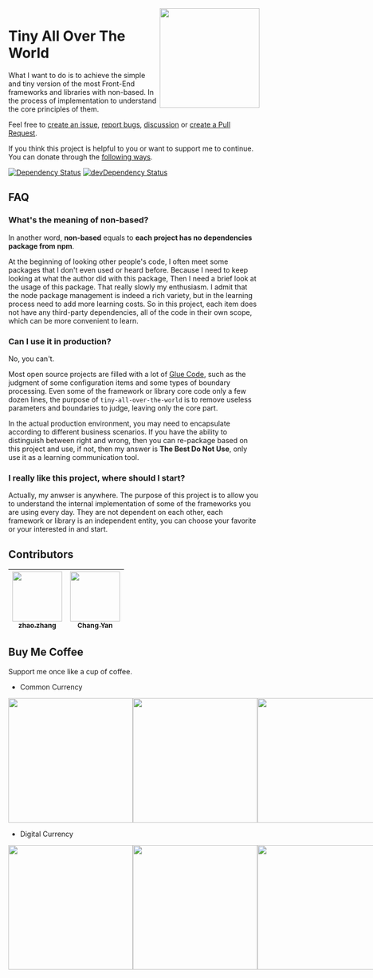<a href="https://zhangzhao.name">
	<img align="right" width="200" height="200" src="https://cdn.rawgit.com/loatheb/tiny-all-over-the-world/d5c9d689/assets/icon.png" />
</a>

# Tiny All Over The World

What I want to do is to achieve the simple and tiny version of the most Front-End frameworks and libraries with non-based. In the process of implementation to understand the core principles of them.

Feel free to [create an issue](https://github.com/loatheb/tiny-all-over-the-world/issues), [report bugs](https://github.com/loatheb/tiny-all-over-the-world/issues), [discussion](https://github.com/loatheb/tiny-all-over-the-world/issues) or [create a Pull Request](https://github.com/loatheb/tiny-all-over-the-world/pulls).

If you think this project is helpful to you or want to support me to continue. You can donate through the [following ways](#buy-me-coffee).

<a href="https://david-dm.org/loatheb/tiny-all-over-the-world"><img src="https://david-dm.org/loatheb/tiny-all-over-the-world.svg" alt="Dependency Status"></a>
<a href="https://david-dm.org/loatheb/tiny-all-over-the-world/?type=dev"><img src="https://david-dm.org/loatheb/tiny-all-over-the-world/dev-status.svg" alt="devDependency Status"></a> 
 
## FAQ
### What's the meaning of non-based?
In another word, **non-based** equals to **each project has no dependencies package from npm**.

At the beginning of looking other people's code, I often meet some packages that I don't even used or heard before. Because I need to keep looking at what the author did with this package, Then I need a brief look at the usage of this package. That really slowly my enthusiasm. I admit that the node package management is indeed a rich variety, but in the learning process need to add more learning costs. So in this project, each item does not have any third-party dependencies, all of the code in their own scope, which can be more convenient to learn.

### Can I use it in production?
No, you can't. 

Most open source projects are filled with a lot of [Glue Code](https://en.wikipedia.org/wiki/Glue_code), such as the judgment of some configuration items and some types of boundary processing. Even some of the framework or library core code only a few dozen lines, the purpose of `tiny-all-over-the-world` is to remove useless parameters and boundaries to judge, leaving only the core part.

In the actual production environment, you may need to encapsulate according to different business scenarios. If you have the ability to distinguish between right and wrong, then you can re-package based on this project and use, if not, then my answer is **The Best Do Not Use**, only use it as a learning communication tool.

### I really like this project, where should I start?
Actually, my anwser is anywhere. The purpose of this project is to allow you to understand the internal implementation of some of the frameworks you are using every day. They are not dependent on each other, each framework or library is an independent entity, you can choose your favorite or your interested in and start.

## Contributors

| [<img src="https://avatars1.githubusercontent.com/u/18140164?s=460&v=4" width="100px;"/><br /><sub><b>zhao.zhang</b></sub>](https://github.com/loatheb) | [<img src="https://avatars2.githubusercontent.com/u/13282699?s=460&amp;v=4" width="100px;"/><br /><sub><b>Chang Yan</b></sub>](https://github.com/cyan33) |
| :---: | :---: |

## Buy Me Coffee
Support me once like a cup of coffee.

* Common Currency

<div style="display: flex;justify-content:space-between;">
	<img width="250" height="250" src="https://cdn.rawgit.com/loatheb/tiny-all-over-the-world/d5c9d689/assets/cn/alipay.png" />
	<img width="250" height="250" src="https://cdn.rawgit.com/loatheb/tiny-all-over-the-world/d5c9d689/assets/cn/wechat.png" />
	<img width="250" height="250" src="https://cdn.rawgit.com/loatheb/tiny-all-over-the-world/d5c9d689/assets/cn/paypal.png" />
</div>

* Digital Currency

<div style="display: flex;justify-content:space-between;">
	<img width="250" height="250" src="https://cdn.rawgit.com/loatheb/tiny-all-over-the-world/d5c9d689/assets/BTC.png" />
	<img width="250" height="250" src="https://cdn.rawgit.com/loatheb/tiny-all-over-the-world/d5c9d689/assets/ETH.png" />
	<img width="250" height="250" src="https://cdn.rawgit.com/loatheb/tiny-all-over-the-world/d5c9d689/assets/EOS.png" />
</div>

